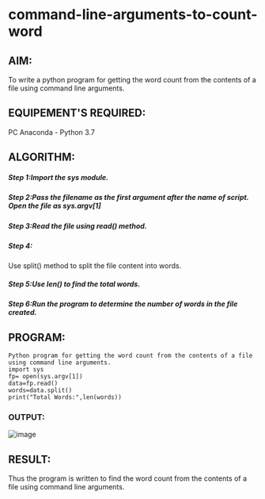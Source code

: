 # command-line-arguments-to-count-word
## AIM:
To write a python program for getting the word count from the contents of a file using command line arguments.
## EQUIPEMENT'S REQUIRED: 
PC
Anaconda - Python 3.7
## ALGORITHM: 
##### Step 1:Import the sys module.

##### Step 2:Pass the filename as the first argument after the name of script. Open the file as sys.argv[1]

##### Step 3:Read the file using read() method.

##### Step 4:
Use split() method to split the file content into words.

##### Step 5:Use len() to find the total words.

##### Step 6:Run the program to determine the number of words in the file created.
## PROGRAM:
```
Python program for getting the word count from the contents of a file using command line arguments.
import sys
fp= open(sys.argv[1])
data=fp.read()
words=data.split()
print("Total Words:",len(words))
```
### OUTPUT:

![image](https://user-images.githubusercontent.com/119393424/215859744-b9533e08-176e-420d-a096-c06ec91340f4.png)



## RESULT:
Thus the program is written to find the word count from the contents of a file using command line arguments.
